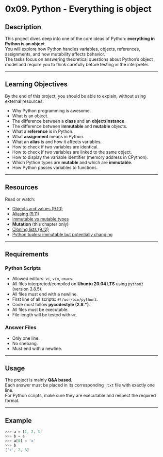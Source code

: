 # 0x09. Python - Everything is object

## Description
This project dives deep into one of the core ideas of Python: **everything in Python is an object**.  
You will explore how Python handles variables, objects, references, assignments, and how mutability affects behavior.  
The tasks focus on answering theoretical questions about Python’s object model and require you to think carefully before testing in the interpreter.

---

## Learning Objectives
By the end of this project, you should be able to explain, without using external resources:

- Why Python programming is awesome.
- What is an object.
- The difference between a **class** and an **object/instance**.
- The difference between **immutable** and **mutable** objects.
- What a **reference** is in Python.
- What **assignment** means in Python.
- What an **alias** is and how it affects variables.
- How to check if two variables are identical.
- How to check if two variables are linked to the same object.
- How to display the variable identifier (memory address in CPython).
- Which Python types are **mutable** and which are **immutable**.
- How Python passes variables to functions.

---

## Resources
Read or watch:
- [Objects and values (9.10)](https://docs.python.org/3/tutorial/datastructures.html#)
- [Aliasing (9.11)](https://docs.python.org/3/tutorial/datastructures.html#)
- [Immutable vs mutable types](https://docs.python.org/3/reference/datamodel.html)
- **Mutation** (this chapter only)
- [Cloning lists (9.12)](https://docs.python.org/3/tutorial/datastructures.html#)
- [Python tuples: immutable but potentially changing](https://docs.python.org/3/tutorial/datastructures.html#)

---

## Requirements
### Python Scripts
- Allowed editors: `vi`, `vim`, `emacs`.
- All files interpreted/compiled on **Ubuntu 20.04 LTS** using `python3` (version 3.8.5).
- All files must end with a newline.
- First line of all scripts: `#!/usr/bin/python3`.
- Code must follow **pycodestyle (2.8.\*)**.
- All files must be executable.
- File length will be tested with `wc`.

### Answer Files
- Only one line.
- No shebang.
- Must end with a newline.

---

## Usage
The project is mainly **Q&A based**.  
Each answer must be placed in its corresponding `.txt` file with exactly one line.  
For Python scripts, make sure they are executable and respect the required format.

---

## Example
```python
>>> a = [1, 2, 3]
>>> b = a
>>> a[0] = 'x'
>>> b
['x', 2, 3]


